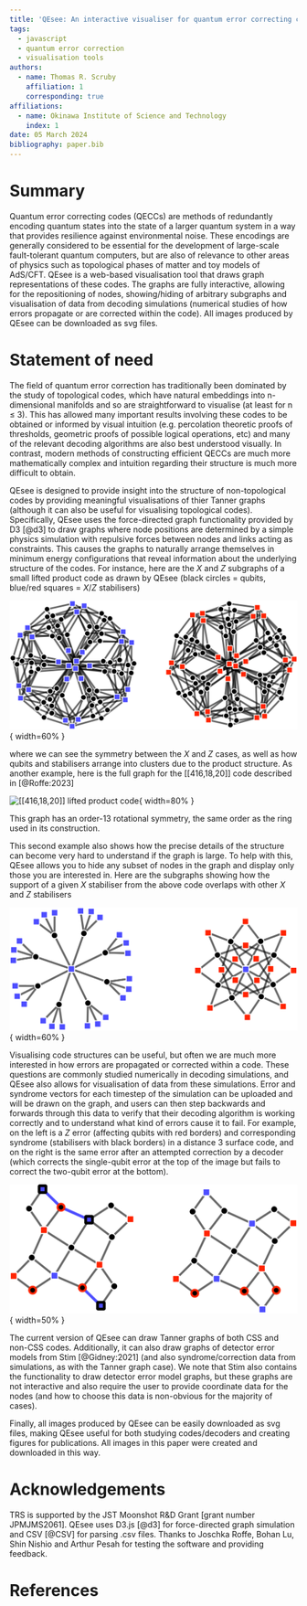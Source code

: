 ```yaml
---
title: 'QEsee: An interactive visualiser for quantum error correcting codes'
tags:
  - javascript
  - quantum error correction
  - visualisation tools
authors:
  - name: Thomas R. Scruby
    affiliation: 1
    corresponding: true
affiliations:
  - name: Okinawa Institute of Science and Technology 
    index: 1
date: 05 March 2024
bibliography: paper.bib
---
```


# Summary

Quantum error correcting codes (QECCs) are methods of redundantly encoding quantum states into the state of a larger quantum system in a way that provides resilience against environmental noise. These encodings are generally considered to be essential for the development of large-scale fault-tolerant quantum computers, but are also of relevance to other areas of physics such as topological phases of matter and toy models of AdS/CFT. QEsee is a web-based visualisation tool that draws graph representations of these codes. The graphs are fully interactive, allowing for the repositioning of nodes, showing/hiding of arbitrary subgraphs and visualisation of data from decoding simulations (numerical studies of how errors propagate or are corrected within the code). All images produced by QEsee can be downloaded as svg files. 

# Statement of need
The field of quantum error correction has traditionally been dominated by the study of topological codes, which have natural embeddings into n-dimensional manifolds and so are straightforward to visualise (at least for n ≤ 3). This has allowed many important results involving these codes to be obtained or informed by visual intuition (e.g. percolation theoretic proofs of thresholds, geometric proofs of possible logical operations, etc) and many of the relevant decoding algorithms are also best understood visually. In contrast, modern methods of constructing efficient QECCs are much more mathematically complex and intuition regarding their structure is much more difficult to obtain.

QEsee is designed to provide insight into the structure of non-topological codes by providing meaningful visualisations of thier Tanner graphs (although it can also be useful for visualising topological codes). Specifically, QEsee uses the force-directed graph functionality provided by D3 [@d3] to draw graphs where node positions are determined by a simple physics simulation with repulsive forces between nodes and links acting as constraints. This causes the graphs to naturally arrange themselves in minimum energy configurations that reveal information about the underlying structure of the codes. For instance, here are the $X$ and $Z$ subgraphs of a small lifted product code as drawn by QEsee (black circles = qubits, blue/red squares = $X$/$Z$ stabilisers)

![X and Z subgraphs of a small listed product code](figures/lp_small.png){ width=60% }

where we can see the symmetry between the $X$ and $Z$ cases, as well as how qubits and stabilisers arrange into clusters due to the product structure. As another example, here is the full graph for the [[416,18,20]] code described in [@Roffe:2023]

![\[\[416,18,20\]\] lifted product code](figures/lp_big.png){ width=80% }

This graph has an order-13 rotational symmetry, the same order as the ring used in its construction. 

This second example also shows how the precise details of the structure can become very hard to understand if the graph is large. To help with this, QEsee allows you to hide any subset of nodes in the graph and display only those you are interested in. Here are the subgraphs showing how the support of a given $X$ stabiliser from the above code overlaps with other $X$ and $Z$ stabilisers

![X and Z stabiliser neighbourhoods in the above code](figures/lp_big_sub.png){ width=60% }

Visualising code structures can be useful, but often we are much more interested in how errors are propagated or corrected within a code. These questions are commonly studied numerically in decoding simulations, and QEsee also allows for visualisation of data from these simulations. Error and syndrome vectors for each timestep of the simulation can be uploaded and will be drawn on the graph, and users can then step backwards and forwards through this data to verify that their decoding algorithm is working correctly and to understand what kind of errors cause it to fail. For example, on the left is a $Z$ error (affecting qubits with red borders) and corresponding syndrome (stabilisers with black borders) in a distance 3 surface code, and on the right is the same error after an attempted correction by a decoder (which corrects the single-qubit error at the top of the image but fails to correct the two-qubit error at the bottom). 

![Decoding of a 2D surface code](figures/sc_error_sequence.png){ width=50% }

The current version of QEsee can draw Tanner graphs of both CSS and non-CSS codes. Additionally, it can also draw graphs of detector error models from Stim [@Gidney:2021] (and also syndrome/correction data from simulations, as with the Tanner graph case). We note that Stim also contains the functionality to draw detector error model graphs, but these graphs are not interactive and also require the user to provide coordinate data for the nodes (and how to choose this data is non-obvious for the majority of cases). 

Finally, all images produced by QEsee can be easily downloaded as svg files, making QEsee useful for both studying codes/decoders and creating figures for publications. All images in this paper were created and downloaded in this way. 

# Acknowledgements

TRS is supported by the JST Moonshot R&D Grant [grant number JPMJMS2061]. QEsee uses D3.js [@d3] for force-directed graph simulation and CSV [@CSV] for parsing .csv files. Thanks to Joschka Roffe, Bohan Lu, Shin Nishio and Arthur Pesah for testing the software and providing feedback.

# References
